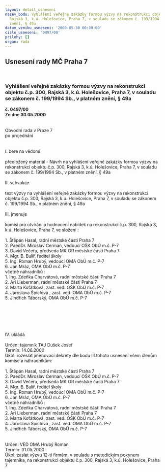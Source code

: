 ```yaml
---
layout: detail_usneseni
nazev_bodu: Vyhlášení veřejné zakázky formou výzvy na rekonstrukci objektu č.p. 300,
  Rajská 3, k.ú. Holešovice, Praha 7, v souladu se zákonem č. 199/1994 Sb., v platném
  znění, § 49a
datum_vzniku_usneseni: '2000-05-30 00:00:00'
cislo_usneseni: '0497/00'
prilohy: []
organ: rada
---
```

<div id="ucUsn_pList" class="usn">
	<span><h2>Usnesení rady MČ Praha 7 </h2>
<br></span><div class="standBody">
<span><h3>Vyhlášení veřejné zakázky formou výzvy na rekonstrukci objektu č.p. 300, Rajská 3, k.ú. Holešovice, Praha 7, v souladu se zákonem č. 199/1994 Sb., v platném znění, § 49a</h3></span><div class="center">
		<strong>č. 0497/00</strong><br>
	</div>
<div class="center">
		<strong>Ze dne 30.05.2000</strong><br><br>
	</div>     <br>Obvodní rada v Praze 7<br>po projednání<br><br><br>I.	bere na vědomí<br><br> předložený materiál - Návrh na vyhlášení veřejné zakázky formou výzvy na rekonstrukci objektu č.p. 300, Rajská 3, k.ú. Holešovice, Praha 7, v souladu se zákonem č. 199/1994 Sb., v platném znění, § 49a<br><br>II.	schvaluje <br><br>text výzvy na vyhlášení veřejné zakázky formou výzvy na rekonstrukci objektu č.p. 300, Rajská 3, k.ú. Holešovice, Praha 7, v souladu se zákonem č. 199/1994 Sb., v platném znění, § 49a<br><br>III.	jmenuje<br><br>komisi pro otvírání a hodnocení nabídek na rekonstrukci č.p. 300, Rajská 3, k.ú. Holešovice, Praha 7, ve složení :<br><br>1. Štěpán Hasal, radní městské části Praha 7<br>2. PaedDr. Miroslav Cerman, vedoucí OŠK ObÚ m.č. P-7<br>3. David Večeřa, předseda MK OR městské části Praha 7<br>4. Mgr. B. Bulíř, ředitel školy<br>5. Ing. Roman Hrubý, vedoucí OMA ObÚ m.č. P-7<br>6. Jan Mráz, OMA ObÚ m.č. P-7<br> včetně náhradníků :<br>1. Ing. Zdeňka Charvátová, radní městské části Praha 7<br>2. Ari Lieberman, radní městské části Praha 7<br>3. Marta Koťátková, zast. ved. OŠK ObÚ m.č. P-7<br>4. Jaroslava Špiclová , zast. ved. OMA ObÚ m.č. P-7<br>5. Jindřich Táborský, OMA ObÚ m.č. P-7<br><br><br><br><br><br><br>IV.	ukládá <br><br> Určen:	tajemník	TAJ Dušek Josef<br>Termín: 14.06.2000<br>Úkol:	rozeslat jmenovací dekrety dle bodu III tohoto usnesení všem členům komise a náhradníkům: <br> <br>                    1. Štěpán Hasal, radní městské části Praha 7<br>                    2. PaedDr. Miroslav Cerman, vedoucí OŠK ObÚ m.č. P-7<br>                    3. David Večeřa, předseda MK OR městské části Praha 7<br>                    4. Mgr. B. Bulíř, ředitel školy<br>                    5. Ing. Roman Hrubý, vedoucí OMA ObÚ m.č. P-7<br>                    6. Jan Mráz, OMA ObÚ m.č. P-7<br>                    včetně náhradníků :<br>                    1. Ing. Zdeňka Charvátová, radní městské části Praha 7<br>                    2. Ari Lieberman, radní městské části Praha 7<br>                    3. Marta Koťátková, zast. ved. OŠK ObÚ m.č. P-7<br>                    4. Jaroslava Špiclová , zast. ved. OMA ObÚ m.č. P-7<br>                    5. Jindřich Táborský, OMA ObÚ m.č. P-7<br><br><br> Určen:	     	VED OMA Hrubý Roman<br>Termín: 31.05.2000<br>Úkol:	zaslat výzvu 12-ti firmám, v souladu s metodickým pokynem tajemníka, na rekonstrukci objektu č.p. 300, Rajská 3, k.ú. Holešovice, Praha 7 <br> <br>
</div>
</div>